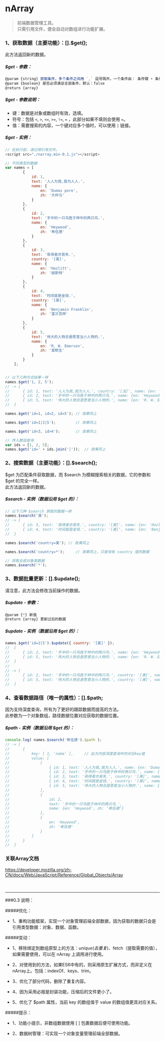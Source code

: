# nArray
> 前端数据管理工具。<br />
> 只需引用文件，便会自动对数组进行功能扩展。<br/>

### 1、获取数据（主要功能）：[].$get();

此方法返回新的数据。

##### $get - 参数：
```javascript
@param {string} 获取条件，多个条件之间用 `,` 逗号隔开。一个条件由： 条件键 + 条件符号 + 匹配值。
@param {boolean} 是否必须满足全部条件，默认：false
@return {array}
```

##### $get - 参数说明：
* 键：数据是对象或数组时有效，选填。
* 符号：包括 `<`, `>`, `<=`, `>=`, `!=`, `=` ，此部分如果不填则会使用 `=`。
* 值：需要搜索的内容，一个键对应多个值时，可以使用 `|` 链接。

##### $get - 实例：
```javascript
// 在执行前，请记得引用文件。
<script src="./narray.min-0.1.js"></script>

// 不同类型的数据
var names = [
		{
			id: 1,
			text: '人人为我,我为人人.',
			name: {
				en: 'Dumas pere',
				zh: '大仲马'
			}
		},
		{
			id: 2,
			text: '手中的一只鸟胜于林中的两只鸟.',
			name: {
				en: 'Heywood',
				zh: '希伍德'
			}
		},
		{
			id: 3,
			text: '易得者亦易失.',
			country: '[美]',
			name: {
				en: 'Hazlitt',
				zh: '赫斯特'
			}
		},
		{
			id: 4,
			text: '时间就是金钱.',
			country: '[美]',
			name: {
				en: 'Benjamin Franklin',
				zh: '富兰克林'
			}
		},
		{
			id: 5,
			text: '伟大的人物总是愿意当小人物的.',
			name: {
				en: 'R. W. Emerson',
				zh: '爱默生'
			}
		}
    ];


// 以下几种方式结果一样
names.$get('1, 2, 5');		
// -> [
//		{ id: 1, text: '人人为我,我为人人.', country: '[法]', name: {en: 'Dumas pere', zh: '大仲马'} },
//		{ id: 2, text: '手中的一只鸟胜于林中的两只鸟.', name: {en: 'Heywood', zh: '希伍德'} },
//		{ id: 5, text: '伟大的人物总是愿意当小人物的.', name: {en: 'R. W. Emerson', zh: '爱默生'} }
// 	]

names.$get('id=1, id=2, id=5');	// 效果同上

names.$get('id=1|2|5');			// 效果同上

names.$get('id<3, id>4');		// 效果同上

// 传入数组查询
var ids = [1, 2, 5];
names.$get('id=' + ids.join('|'));	// 效果同上
```

### 2、搜索数据（主要功能）：[].$search();

$get 为匹配条件获取数据，而 $search 为模糊搜索相关的数据，它的参数和 $get 的完全一样。<br/>
此方法返回新的数据。

##### $search - 实例（数据沿用 $get 的）：
```javascript
// 以下几种 $search 获取的数据一样
names.$search('美');
// -> [
//		{ id: 3, text: '易得者亦易失.', country: '[美]', name: {en: 'Hazlitt', zh: '赫斯特'} },
//		{ id: 4, text: '时间就是金钱.', country: '[美]', name: {en: 'Benjamin Franklin', zh: '富兰克林 '} }
// 	]

names.$search('country=美');	// 效果同上

names.$search('country=*');		// 效果同上，只查询有 country 值的数据

// 获取全部对象类数据
names.$search('*');
```

### 3、数据批量更新：[].$update();

请注意，此方法会修改当前操作的数据。

##### $update - 参数：
```javascript
@param {*} 新值
@return {array} 更新过后的数据
```

##### $update - 实例（数据沿用 $get 的）：
```javascript
names.$get('id=2|5').$update({ country: '[美]' });
//  [
//		{ id: 2, text: '手中的一只鸟胜于林中的两只鸟.', name: {en: 'Heywood', zh: '希伍德'} },
//		{ id: 5, text: '伟大的人物总是愿意当小人物的.', name: {en: 'R. W. Emerson', zh: '爱默生'} }
// 	]
//
// -> [
//		{ id: 2, text: '手中的一只鸟胜于林中的两只鸟.', country: '[美]', name: {en: 'Heywood', zh: '希伍德'} },
//		{ id: 5, text: '伟大的人物总是愿意当小人物的.', country: '[美]', name: {en: 'R. W. Emerson', zh: '爱默生'} }
// 	]
```

### 4、查看数据路径（唯一的属性）：[].$path;

因为支持深度查询，所有为了更好的跟踪数据而提高的方法。<br/>
此参数为一个对象数组，路径数据位置对应获取的数据位置。

##### $path - 实例（数据沿用 $get 的）：
```javascript
console.log( names.$search('希伍德').$path );
// -> [
//		{
//			key: [ 1, 'name' ],		// 此为内容深度查询中的对应key值
//			value: [
//				[
//					{ id: 1, text: '人人为我,我为人人.', name: {en: 'Dumas pere', zh: '大仲马'} },
//					{ id: 2, text: '手中的一只鸟胜于林中的两只鸟.', name: {en: 'Heywood', zh: '希伍德'} },
//					{ id: 3, text: '易得者亦易失.', country: '[美]', name: {en: 'Hazlitt', zh: '赫斯特'} },
//					{ id: 4, text: '时间就是金钱.', country: '[美]', name: {en: 'Benjamin Franklin', zh: '富兰克林'} },
//					{ id: 5, text: '伟大的人物总是愿意当小人物的.', name: {en: 'R. W. Emerson', zh: '爱默生'} }
//				],
//				{ 
//					id: 2, 
//					text: '手中的一只鸟胜于林中的两只鸟.',
//					name: {en: 'Heywood', zh: '希伍德'}
//				},
//				{
//					en: 'Heywood',
//					zh: '希伍德'
//				}
//			]
//		}
// 	]
```

### 关联Array文档
https://developer.mozilla.org/zh-CN/docs/Web/JavaScript/Reference/Global_Objects/Array
<br/>
<br/>
<br/>
<hr/>
###0.3 说明：

#####优化：

* 1、重构功能框架，实现一个对象管理前端全部数据，因为获取的数据只会是引用类型数据：对象、数据、函数。


#####变动：

* 1、移除绑定到数组原型上的方法：$unique(去重复)、$fetch（提取需要的值），如果需要使用，可以在 nArray 上调用进行使用。

* 2、对使用到的方法，如果ES6中有的，则采用原生扩展方式，而非定义在 nArray上。包括：indexOf、keys、trim。

* 3、优化了部分代码，删除了重复内容。

* 4、因为采用必报是封装功能，压缩后的文件更小了。

* 5、优化了 $path 属性，当前 key 的数组值于 value 的数组值更具对应关系。


#####提示：

* 1、功能小提示，非数组数据使用 [ ] 包裹数据后便可使用功能。

* 2、数据树管理：可实现一个对象变量管理前端全部数据。





